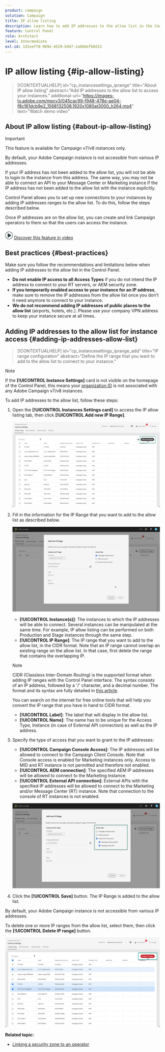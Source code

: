 ```yaml
---
product: campaign
solution: Campaign 
title: IP allow listing
description: Learn how to add IP addresses to the allow list in the Control Panel for instance access
feature: Control Panel
role: Architect
level: Intermediate
exl-id: 1d1eeff8-969e-4529-b947-2a68defb8d13
---
```

# IP allow listing {#ip-allow-listing}

>[!CONTEXTUALHELP]
>id="cp_instancesettings_iprange"
>title="About IP allow listing"
>abstract="Add IP addresses to the allow list to access your instances."
>additional-url="https://images-tv.adobe.com/mpcv3/045cac99-f948-478e-ae04-f8c161dcb9e2_1568132508.1920x1080at3000_h264.mp4" text="Watch demo video"

## About IP allow listing {#about-ip-allow-listing}

>[!IMPORTANT]
>
>This feature is available for Campaign v7/v8 instances only.

By default, your Adobe Campaign instance is not accessible from various IP addresses.

If your IP address has not been added to the allow list, you will not be able to login to the instance from this address. The same way, you may not be able to connect an API to your Message Center or Marketing instance if the IP address has not been added to the allow list with the instance explicitly.

Control Panel allows you to set up new connections to your instances by adding IP addresses ranges to the allow list. To do this, follow the steps described below.

Once IP addresses are on the allow list, you can create and link Campaign operators to them so that the users can access the instance.

![](assets/do-not-localize/how-to-video.png) [Discover this feature in video](https://experienceleague.adobe.com/docs/campaign-classic-learn/control-panel/instance-settings/ip-allow-listing.html#instance-settings)

## Best practices {#best-practices}

Make sure you follow the recommendations and limitations below when adding IP addresses to the allow list in the Control Panel.

* **Do not enable IP access to all Access Types** if you do not intend the IP address to connect to your RT servers, or AEM security zone.
* **If you temporarily enabled access to your instance for an IP address**, make sure to remove the IP addresses from the allow list once you don't it need anymore to connect to your instance.
* **We do not recommend adding IP addresses of public places to the allow list** (airports, hotels, etc.). Please use your company VPN address to keep your instance secure at all times.

## Adding IP addresses to the allow list for instance access {#adding-ip-addresses-allow-list}

>[!CONTEXTUALHELP]
>id="cp_instancesettings_iprange_add"
>title="IP range configuration"
>abstract="Define the IP range that you want to add to the allow list to connect to your instance."

>[!NOTE]
>
>If the **[!UICONTROL Instance Settings]** card is not visible on the homepage of the Control Panel, this means your [organization ID](https://experienceleague.adobe.com/docs/core-services/interface/administration/organizations.html) is not associated with any Adobe Campaign v7/v8 instances.

To add IP addresses to the allow list, follow these steps:

1. Open the **[!UICONTROL Instances Settings card]** to access the IP allow listing tab, then click **[!UICONTROL Add new IP Range]**.

    

    ![](assets/ip_whitelist_list1.png)

1. Fill in the information for the IP Range that you want to add to the allow list as described below.

    ![](assets/ip_whitelist_add1.png)

    * **[!UICONTROL Instance(s)]**: The instances to which the IP addresses will be able to connect. Several instances can be manipulated at the same time. For example, IP allow listing can be performed on both Production and Stage instances through the same step.
    * **[!UICONTROL IP Range]**: The IP range that you want to add to the allow list, in the CIDR format. Note that an IP range cannot overlap an existing range on the allow list. In that case, first delete the range that contains the overlapping IP.

    >[!NOTE]
    >
    >CIDR (Classless Inter-Domain Routing) is the supported format when adding IP ranges with the Control Panel interface. The syntax consists of an IP address, followed by a '/' character, and a decimal number. The format and its syntax are fully detailed in [this article](https://whatismyipaddress.com/cidr).
    >
    >You can search on the internet for free online tools that will help you convert the IP range that you have in hand to CIDR format.

    * **[!UICONTROL Label]**: The label that will display in the allow list.
    * **[!UICONTROL Name]**: The name has to be unique for the Access Type, Instance (in case of External API connection) as well as the IP address.

1. Specify the type of access that you want to grant to the IP addresses:

    * **[!UICONTROL Campaign Console Access]**: The IP addresses will be allowed to connect to the Campaign Client Console. Note that Console access is enabled for Marketing instances only. Access to MID and RT instance is not permitted and therefore not enabled.
    * **[!UICONTROL AEM connection]**: The specified AEM IP addresses will be allowed to connect to the Marketing instance.
    * **[!UICONTROL External API connection]**: External APIs with the specified IP addresses will be allowed to connect to the Marketing and/or Message Center (RT) instance. Note that connection to the console of RT instances is not enabled.

    ![](assets/ip_whitelist_acesstype.png)

1. Click the **[!UICONTROL Save]** button. The IP Range is added to the allow list.

    <!--![](assets/ip_whitelist_added.png)-->

By default, your Adobe Campaign instance is not accessible from various IP addresses.

To delete one or more IP ranges from the allow list, select them, then click the **[!UICONTROL Delete IP range]** button.

![](assets/ip_whitelist_delete.png)

**Related topic:**

* [Linking a security zone to an operator](https://docs.campaign.adobe.com/doc/AC/en/INS_Additional_configurations_Configuring_Campaign_server.html#Linking_a_security_zone_to_an_operator)
